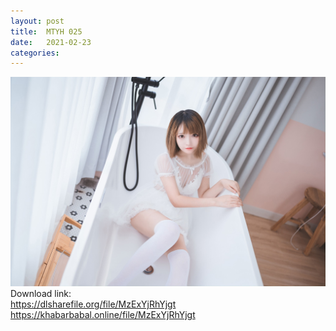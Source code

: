 ```yaml
---
layout: post
title:  MTYH 025
date:   2021-02-23
categories: 
---
```


![1](/IMAGES/MTYH025.jpg)
Download link:     
https://dlsharefile.org/file/MzExYjRhYjgt    
https://khabarbabal.online/file/MzExYjRhYjgt  
